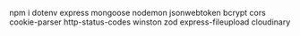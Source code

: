 npm i dotenv express mongoose nodemon jsonwebtoken bcrypt cors cookie-parser http-status-codes winston zod express-fileupload cloudinary